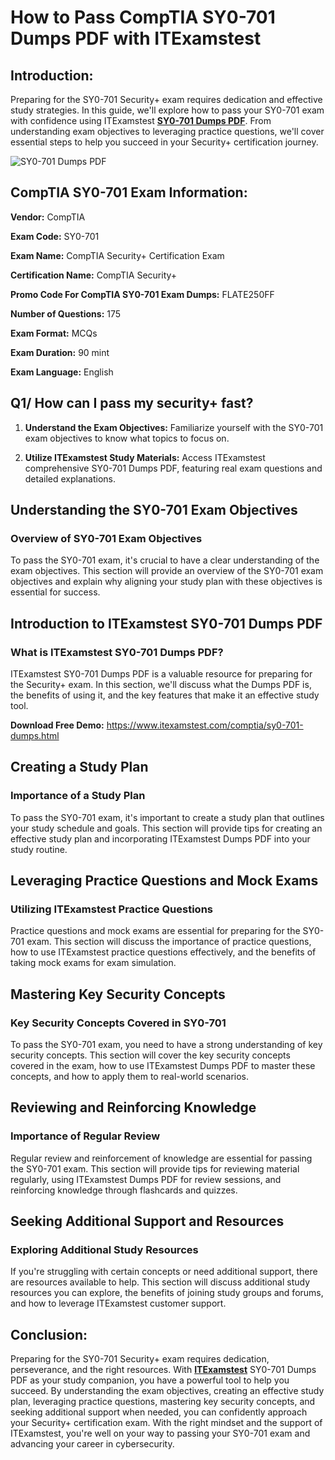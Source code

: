 <h1>How to Pass CompTIA SY0-701 Dumps PDF with ITExamstest</h1>

<h2>Introduction:</h2>
Preparing for the SY0-701 Security+ exam requires dedication and effective study strategies. In this guide, we'll explore how to pass your SY0-701 exam with confidence using ITExamstest <b><a href="https://www.itexamstest.com/comptia/sy0-701-dumps.html">SY0-701 Dumps PDF</a></b>. From understanding exam objectives to leveraging practice questions, we'll cover essential steps to help you succeed in your Security+ certification journey.


![SY0-701 Dumps PDF](https://github.com/Rehana010/How-to-Pass-SY0-701-Dumps-PDF/assets/167874424/71c7e316-165a-448c-9fcf-029357fdf9ee)


<h2>CompTIA SY0-701 Exam Information:</h2>

**Vendor:** CompTIA

**Exam Code:** SY0-701

**Exam Name:** CompTIA Security+ Certification Exam

**Certification Name:** CompTIA Security+

**Promo Code For CompTIA SY0-701 Exam Dumps:** FLATE250FF

**Number of Questions:** 175

**Exam Format:** MCQs

**Exam Duration:** 90 mint

**Exam Language:** English

<h2>Q1/ How can I pass my security+ fast?</h2>

1. **Understand the Exam Objectives:** Familiarize yourself with the SY0-701 exam objectives to know what topics to focus on.

 

2. **Utilize ITExamstest Study Materials:** Access ITExamstest comprehensive SY0-701 Dumps PDF, featuring real exam questions and detailed explanations.



<h2>Understanding the SY0-701 Exam Objectives</h2>

<h3>Overview of SY0-701 Exam Objectives</h3>
To pass the SY0-701 exam, it's crucial to have a clear understanding of the exam objectives. This section will provide an overview of the SY0-701 exam objectives and explain why aligning your study plan with these objectives is essential for success.


<h2>Introduction to ITExamstest SY0-701 Dumps PDF</h2>

<h3>What is ITExamstest SY0-701 Dumps PDF?</h3>
ITExamstest SY0-701 Dumps PDF is a valuable resource for preparing for the Security+ exam. In this section, we'll discuss what the Dumps PDF is, the benefits of using it, and the key features that make it an effective study tool.



**Download Free Demo:** https://www.itexamstest.com/comptia/sy0-701-dumps.html


<h2>Creating a Study Plan</h2>

<h3>Importance of a Study Plan</h3>
To pass the SY0-701 exam, it's important to create a study plan that outlines your study schedule and goals. This section will provide tips for creating an effective study plan and incorporating ITExamstest Dumps PDF into your study routine.

 

<h2>Leveraging Practice Questions and Mock Exams</h2>

<h3>Utilizing ITExamstest Practice Questions</h3>
Practice questions and mock exams are essential for preparing for the SY0-701 exam. This section will discuss the importance of practice questions, how to use ITExamstest practice questions effectively, and the benefits of taking mock exams for exam simulation.

 

<h2>Mastering Key Security Concepts</h2>

<h3>Key Security Concepts Covered in SY0-701</h3>
To pass the SY0-701 exam, you need to have a strong understanding of key security concepts. This section will cover the key security concepts covered in the exam, how to use ITExamstest Dumps PDF to master these concepts, and how to apply them to real-world scenarios.

 

<h2>Reviewing and Reinforcing Knowledge</h2>

<h3>Importance of Regular Review</h3>
Regular review and reinforcement of knowledge are essential for passing the SY0-701 exam. This section will provide tips for reviewing material regularly, using ITExamstest Dumps PDF for review sessions, and reinforcing knowledge through flashcards and quizzes.

 

<h2>Seeking Additional Support and Resources</h2>

<h3>Exploring Additional Study Resources</h3>
If you're struggling with certain concepts or need additional support, there are resources available to help. This section will discuss additional study resources you can explore, the benefits of joining study groups and forums, and how to leverage ITExamstest customer support.



<h2>Conclusion:</h2>

Preparing for the SY0-701 Security+ exam requires dedication, perseverance, and the right resources. With <b><a href="https://www.itexamstest.com/">ITExamstest</a></b> SY0-701 Dumps PDF as your study companion, you have a powerful tool to help you succeed. By understanding the exam objectives, creating an effective study plan, leveraging practice questions, mastering key security concepts, and seeking additional support when needed, you can confidently approach your Security+ certification exam. With the right mindset and the support of ITExamstest, you're well on your way to passing your SY0-701 exam and advancing your career in cybersecurity. 
